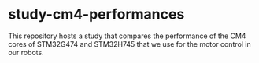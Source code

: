# study-cm4-performances
This repository hosts a study that compares the performance of the CM4 cores of STM32G474 and STM32H745 that we use for the motor control in our robots.
